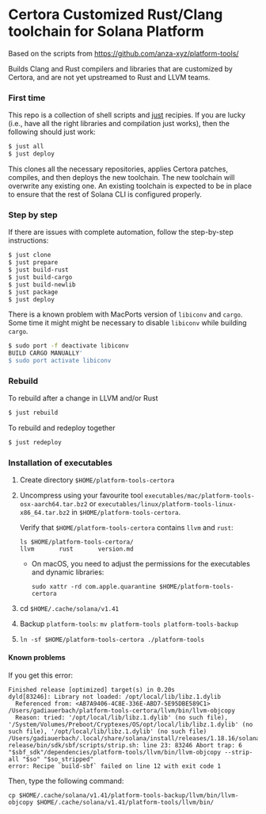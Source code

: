 # Certora Customized Rust/Clang toolchain for Solana Platform

Based on the scripts from https://github.com/anza-xyz/platform-tools/

Builds Clang and Rust compilers and libraries that are customized by Certora, and
are not yet upstreamed to Rust and LLVM teams.

### First time

This repo is a collection of shell scripts and [just](https://github.com/casey/just) recipies.
If you are lucky (i.e., have all the right libraries and compilation just
works), then the following should just work:

```bash
$ just all
$ just deploy
```

This clones all the necessary repositories, applies Certora patches, compiles,
and then deploys the new toolchain. The new toolchain will overwrite any
existing one. An existing toolchain is expected to be in place to ensure that
the rest of Solana CLI is configured properly.

### Step by step

If there are issues with complete automation, follow the step-by-step instructions:

```bash
$ just clone
$ just prepare
$ just build-rust
$ just build-cargo
$ just build-newlib
$ just package
$ just deploy
```

There is a known problem with MacPorts version of `libiconv` and `cargo`. Some
time it might might be necessary to disable `libiconv` while building `cargo`.

```bash
$ sudo port -f deactivate libiconv
BUILD CARGO MANUALLY'
$ sudo port activate libiconv
```

### Rebuild

To rebuild after a change in LLVM and/or Rust

```bash
$ just rebuild
```

To rebuild and redeploy together

```bash
$ just redeploy
```

### Installation of executables

1. Create directory `$HOME/platform-tools-certora`
2. Uncompress using your favourite tool
   `executables/mac/platform-tools-osx-aarch64.tar.bz2` or
   `executables/linux/platform-tools-linux-x86_64.tar.bz2` in
   `$HOME/platform-tools-certora`.

   Verify that `$HOME/platform-tools-certora` contains `llvm` and `rust`:
   ```shell
   ls $HOME/platform-tools-certora/
   llvm       rust       version.md
   ```
   *  On macOS, you need to adjust the permissions for the executables and dynamic libraries:
      ```shell
      sudo xattr -rd com.apple.quarantine $HOME/platform-tools-certora
      ```
3. cd `$HOME/.cache/solana/v1.41`
4. Backup `platform-tools`: `mv platform-tools platform-tools-backup`
5. `ln -sf $HOME/platform-tools-certora ./platform-tools`

#### Known problems

If you get this error:

```
Finished release [optimized] target(s) in 0.20s
dyld[83246]: Library not loaded: /opt/local/lib/libz.1.dylib
  Referenced from: <AB7A9406-4C8E-336E-ABD7-5E95DBE589C1> /Users/gadiauerbach/platform-tools-certora/llvm/bin/llvm-objcopy
  Reason: tried: '/opt/local/lib/libz.1.dylib' (no such file), '/System/Volumes/Preboot/Cryptexes/OS/opt/local/lib/libz.1.dylib' (no such file), '/opt/local/lib/libz.1.dylib' (no such file)
/Users/gadiauerbach/.local/share/solana/install/releases/1.18.16/solana-release/bin/sdk/sbf/scripts/strip.sh: line 23: 83246 Abort trap: 6           "$sbf_sdk"/dependencies/platform-tools/llvm/bin/llvm-objcopy --strip-all "$so" "$so_stripped"
error: Recipe `build-sbf` failed on line 12 with exit code 1
```

Then, type the following command:

```
cp $HOME/.cache/solana/v1.41/platform-tools-backup/llvm/bin/llvm-objcopy $HOME/.cache/solana/v1.41/platform-tools/llvm/bin/
```
